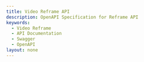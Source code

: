 ```yaml
---
title: Video Reframe API
description: OpenAPI Specification for Reframe API
keywords: 
  - Video Reframe
  - API Documentation
  - Swagger
  - OpenAPI
layout: none
--- 
```


<RedoclyAPIBlock src="/firefly-services/docs/audio-video/reframe-oas-v1.json" width="600px" disableSidebar />
